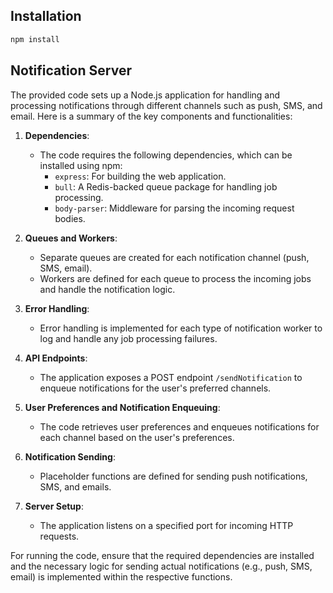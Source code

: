 ## Installation

```bash
npm install
```
## Notification Server
The provided code sets up a Node.js application for handling and processing notifications through different channels such as push, SMS, and email. Here is a summary of the key components and functionalities:

1. **Dependencies**:
   - The code requires the following dependencies, which can be installed using npm:
     - `express`: For building the web application.
     - `bull`: A Redis-backed queue package for handling job processing.
     - `body-parser`: Middleware for parsing the incoming request bodies.

2. **Queues and Workers**:
   - Separate queues are created for each notification channel (push, SMS, email).
   - Workers are defined for each queue to process the incoming jobs and handle the notification logic.

3. **Error Handling**:
   - Error handling is implemented for each type of notification worker to log and handle any job processing failures.

4. **API Endpoints**:
   - The application exposes a POST endpoint `/sendNotification` to enqueue notifications for the user's preferred channels.

5. **User Preferences and Notification Enqueuing**:
   - The code retrieves user preferences and enqueues notifications for each channel based on the user's preferences.

6. **Notification Sending**:
   - Placeholder functions are defined for sending push notifications, SMS, and emails.

7. **Server Setup**:
   - The application listens on a specified port for incoming HTTP requests.

For running the code, ensure that the required dependencies are installed and the necessary logic for sending actual notifications (e.g., push, SMS, email) is implemented within the respective functions.
